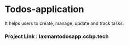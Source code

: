 # Todos-application

It helps users to create, manage, update and track tasks.


### Project Link : laxmantodosapp.ccbp.tech
